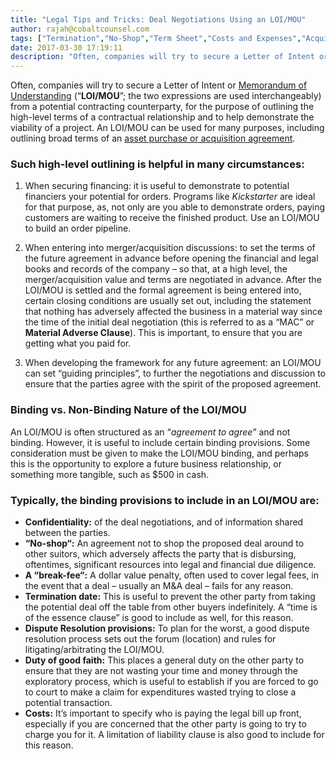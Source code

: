 ```yaml
---
title: "Legal Tips and Tricks: Deal Negotiations Using an LOI/MOU"
author: rajah@cobaltcounsel.com
tags: ["Termination","No-Shop","Term Sheet","Costs and Expenses","Acquisition","Contract Negotiations","Letter of Intent","Merger","Dispute Resolution","Mergers and Acquisition","Rajah","Share Purchase Agreement"]
date: 2017-03-30 17:19:11
description: "Often, companies will try to secure a Letter of Intent or Memorandum of Understanding (“LOI/MOI") from a potential contracting counterparty, for the purpose of outlining the high-level terms of a contractual relationship and to help demonstrate the viability of a project."
---
```


 



Often, companies will try to secure a Letter of Intent or [Memorandum of Understanding](https://clausehound.com/legal-contract/16222) (“**LOI/MOU**”; the two expressions are used interchangeably) from a potential contracting counterparty, for the purpose of outlining the high-level terms of a contractual relationship and to help demonstrate the viability of a project. An LOI/MOU can be used for many purposes, including outlining broad terms of an [asset purchase or acquisition agreement](https://clausehound.com/legal-contract/16161/#!/document=).

 

### Such high-level outlining is helpful in many circumstances:

1. When securing financing:  it is useful to demonstrate to potential financiers your potential for orders.  Programs like *Kickstarter* are ideal for that purpose, as, not only are you able to demonstrate orders, paying customers are waiting to receive the finished product.  Use an LOI/MOU to build an order pipeline.

2.  When entering into merger/acquisition discussions:  to set the terms of the future agreement in advance before opening the financial and legal books and records of the company – so that, at a high level, the merger/acquisition value and terms are negotiated in advance. After the LOI/MOU is settled and the formal agreement is being entered into, certain closing conditions are usually set out, including the statement that nothing has adversely affected the business in a material way since the time of the initial deal negotiation (this is referred to as a “MAC” or **Material Adverse Clause**).  This is important, to ensure that you are getting what you paid for.

 

3.  When developing the framework for any future agreement: an LOI/MOU can set “guiding principles”, to further the negotiations and discussion to ensure that the parties agree with the spirit of the proposed agreement.

 

### Binding vs. Non-Binding Nature of the LOI/MOU

An LOI/MOU is often structured as an “*agreement to agree*” and not binding.  However, it is useful to include certain binding provisions.  Some consideration must be given to make the LOI/MOU binding, and perhaps this is the opportunity to explore a future business relationship, or something more tangible, such as $500 in cash.

### Typically, the binding provisions to include in an LOI/MOU are:

- **Confidentiality:** of the deal negotiations, and of information shared between the parties.
- **“No-shop“:** An agreement not to shop the proposed deal around to other suitors, which adversely affects the party that is disbursing, oftentimes, significant resources into legal and financial due diligence.
- **A “break-fee“:** A dollar value penalty, often used to cover legal fees, in the event that a deal – usually an M&A deal – fails for any reason.
- **Termination date:** This is useful to prevent the other party from taking the potential deal off the table from other buyers indefinitely.  A “time is of the essence clause” is good to include as well, for this reason.
- **Dispute Resolution provisions:**  To plan for the worst, a good dispute resolution process sets out the forum (location) and rules for litigating/arbitrating the LOI/MOU.
- **Duty of good faith:**  This places a general duty on the other party to ensure that they are not wasting your time and money through the exploratory process, which is useful to establish if you are forced to go to court to make a claim for expenditures wasted trying to close a potential transaction.
- **Costs:**  It’s important to specify who is paying the legal bill up front, especially if you are concerned that the other party is going to try to charge you for it.  A limitation of liability clause is also good to include for this reason.
